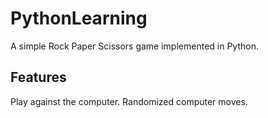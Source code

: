 # PythonLearning
A simple Rock Paper Scissors game implemented in Python.
## Features
Play against the computer.
Randomized computer moves.
